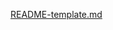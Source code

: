 [README-template.md](https://github.com/carlpy/Blogr-landing-page/files/6772277/README-template.md)
